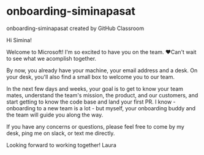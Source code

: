 # onboarding-siminapasat
onboarding-siminapasat created by GitHub Classroom

Hi Simina! 

Welcome to Microsoft! I'm so excited to have you on the team. ♥️Can't wait to see what we acomplish together.

By now, you already have your machine, your email address and a desk. On your desk, you'll also find a small box to welcome you to our team.

In the next few days and weeks, your goal is to get to know your team mates, understand the team's mission, the product, and our customers, and start getting to know the code base and land your first PR. I know - onboarding to a new team is a lot - but myself, your onboarding buddy and the team will guide you along the way.

If you have any concerns or questions, please feel free to come by my desk, ping me on slack, or text me directly.

Looking forward to working together! 
Laura



